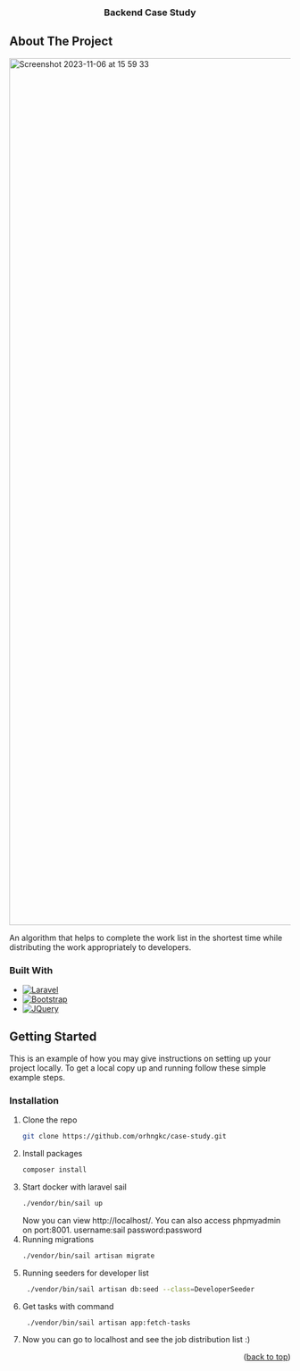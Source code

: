 
<div align="center">
<h3 align="center">Backend Case Study</h3>
</div>


## About The Project

<img width="1552" alt="Screenshot 2023-11-06 at 15 59 33" src="https://github.com/orhngkc/case-study/assets/63417988/e7303f7a-093d-4646-a2c4-bea78b570146">


An algorithm that helps to complete the work list in the shortest time while distributing the work appropriately to developers.

### Built With
* [![Laravel][Laravel.com]][Laravel-url]
* [![Bootstrap][Bootstrap.com]][Bootstrap-url]
* [![JQuery][JQuery.com]][JQuery-url]

<!-- GETTING STARTED -->
## Getting Started

This is an example of how you may give instructions on setting up your project locally.
To get a local copy up and running follow these simple example steps.


### Installation

1. Clone the repo
   ```sh
   git clone https://github.com/orhngkc/case-study.git
   ```
2. Install packages
   ```sh
   composer install
   ```
3. Start docker with laravel sail
   ```sh
   ./vendor/bin/sail up
   ```
   Now you can view http://localhost/. You can also access phpmyadmin on port:8001.
   username:sail password:password
5. Running migrations
   ```sh
   ./vendor/bin/sail artisan migrate
   ```
6. Running seeders for developer list
   ```sh
    ./vendor/bin/sail artisan db:seed --class=DeveloperSeeder
   ```
7. Get tasks with command
   ```sh
    ./vendor/bin/sail artisan app:fetch-tasks   
   ```
8. Now you can go to localhost and see the job distribution list :)

<p align="right">(<a href="#readme-top">back to top</a>)</p>

[product-screenshot]: images/screenshot.png
[Laravel.com]: https://img.shields.io/badge/Laravel-FF2D20?style=for-the-badge&logo=laravel&logoColor=white
[Laravel-url]: https://laravel.com
[Bootstrap.com]: https://img.shields.io/badge/Bootstrap-563D7C?style=for-the-badge&logo=bootstrap&logoColor=white
[Bootstrap-url]: https://getbootstrap.com
[JQuery.com]: https://img.shields.io/badge/jQuery-0769AD?style=for-the-badge&logo=jquery&logoColor=white
[JQuery-url]: https://jquery.com 

